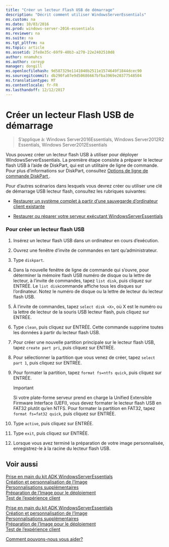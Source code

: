 ```yaml
---
title: "Créer un lecteur Flash USB de démarrage"
description: "Décrit comment utiliser WindowsServerEssentials"
ms.custom: na
ms.date: 10/03/2016
ms.prod: windows-server-2016-essentials
ms.reviewer: na
ms.suite: na
ms.tgt_pltfrm: na
ms.topic: article
ms.assetid: 2fe8e35c-69f9-40b3-a270-22e2402510d8
author: nnamuhcs
ms.author: coreyp
manager: dongill
ms.openlocfilehash: 9d587329e1141040b2511e1574649f1844dcec90
ms.sourcegitcommit: db290fa07e9d50686667bfba3969e20377548504
ms.translationtype: MT
ms.contentlocale: fr-FR
ms.lasthandoff: 12/12/2017
---
```

# <a name="create-a-bootable-usb-flash-drive"></a>Créer un lecteur Flash USB de démarrage

>S’applique à: Windows Server2016Essentials, Windows Server2012R2 Essentials, Windows Server2012Essentials

Vous pouvez créer un lecteur flash USB à utiliser pour déployer WindowsServerEssentials. La première étape consiste à préparer le lecteur flash USB à l’aide de DiskPart, qui est un utilitaire de ligne de commande. Pour plus d’informations sur DiskPart, consultez [Options de ligne de commande DiskPart ](https://go.microsoft.com/fwlink/?LinkId=207073).  
  
 Pour d’autres scénarios dans lesquels vous devrez créer ou utiliser une clé de démarrage USB lecteur flash, consultez les rubriques suivantes:  
  
-   [Restaurer un système complet à partir d’une sauvegarde d’ordinateur client existante](https://technet.microsoft.com/library/jj713539.aspx#BKMK_CreateBootable)  
  
-   [Restaurer ou réparer votre serveur exécutant WindowsServerEssentials](https://technet.microsoft.com/library/jj593197.aspx#BKMK_Restore_2)  
  
### <a name="to-create-a-bootable-usb-flash-drive"></a>Pour créer un lecteur flash USB  
  
1.  Insérez un lecteur flash USB dans un ordinateur en cours d’exécution.  
  
2.  Ouvrez une fenêtre d’invite de commandes en tant qu’administrateur.  
  
3.  Type `diskpart`.  
  
4.  Dans la nouvelle fenêtre de ligne de commande qui s’ouvre, pour déterminer la mémoire flash USB numéro de disque ou la lettre de lecteur, à l’invite de commandes, tapez `list disk`, puis cliquez sur ENTRÉE. Le `list disk`commande affiche tous les disques sur l’ordinateur. Notez le numéro de disque ou la lettre de lecteur du lecteur flash USB.  
  
5.  À l’invite de commandes, tapez `select disk <X>`, où X est le numéro ou la lettre de lecteur de la souris USB lecteur flash, puis cliquez sur ENTRÉE.  
  
6.  Type `clean`, puis cliquez sur ENTRÉE. Cette commande supprime toutes les données à partir du lecteur flash USB.  
  
7.  Pour créer une nouvelle partition principale sur le lecteur flash USB, tapez `create part pri`, puis cliquez sur ENTRÉE.  
  
8.  Pour sélectionner la partition que vous venez de créer, tapez `select part 1`, puis cliquez sur ENTRÉE.  
  
9. Pour formater la partition, tapez `format fs=ntfs quick`, puis cliquez sur ENTRÉE.  
  
    > [!IMPORTANT]
    >  Si votre plate-forme serveur prend en charge la Unified Extensible Firmware Interface (UEFI), vous devez formater le lecteur flash USB en FAT32 plutôt qu’en NTFS. Pour formater la partition en FAT32, tapez `format fs=fat32 quick`, puis cliquez sur ENTRÉE.  
  
10. Type `active`, puis cliquez sur ENTRÉE.  
  
11. Type `exit`, puis cliquez sur ENTRÉE.  
  
12. Lorsque vous avez terminé la préparation de votre image personnalisée, enregistrez-le à la racine du lecteur flash USB.  
  
## <a name="see-also"></a>Voir aussi  

 [Prise en main du kit ADK WindowsServerEssentials](Getting-Started-with-the-Windows-Server-Essentials-ADK.md)   
 [Création et personnalisation de l’Image](Creating-and-Customizing-the-Image.md)   
 [Personnalisations supplémentaires](Additional-Customizations.md)   
 [Préparation de l’Image pour le déploiement](Preparing-the-Image-for-Deployment.md)   
 [Test de l’expérience client](Testing-the-Customer-Experience.md)   

 [Prise en main du kit ADK WindowsServerEssentials](../install/Getting-Started-with-the-Windows-Server-Essentials-ADK.md)   
 [Création et personnalisation de l’Image](../install/Creating-and-Customizing-the-Image.md)   
 [Personnalisations supplémentaires](../install/Additional-Customizations.md)   
 [Préparation de l’Image pour le déploiement](../install/Preparing-the-Image-for-Deployment.md)   
 [Test de l’expérience client](../install/Testing-the-Customer-Experience.md)   

 [Comment pouvons-nous vous aider?](https://windows.microsoft.com/windows/support)
